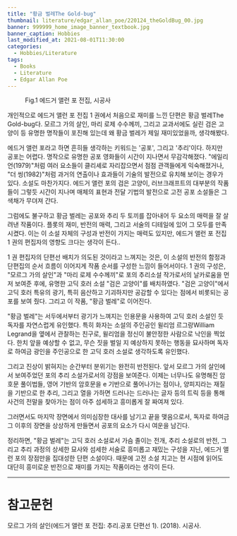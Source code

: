 ```yaml
---
title: "황금 벌레The Gold-bug"
thumbnail: literature/edgar_allan_poe/220124_theGoldBug_00.jpg
banner: 999999_home_image_banner_textbook.jpg
banner_caption: Hobbies
last_modified_at: 2021-08-01T11:30:00
categories:
  - Hobbies/Literature
tags:
  - Books
  - Literature
  - Edgar Allan Poe
---
```


<figure class="align-center" style="width: 200px">
  <a href="/assets/images/literature/edgar_allan_poe/220120_EdgarAllanPoe_00.jpg">
  <img src="{{ site.url }}{{ site.baseurl }}/assets/images/literature/edgar_allan_poe/220120_EdgarAllanPoe_00.jpg" alt="">
  </a>
  <figcaption>
  Fig.1 에드거 앨런 포 전집, 시공사
  </figcaption>
</figure>

개인적으로 에드거 앨런 포 전집 1 권에서 처음으로 재미를 느낀 단편은 황금 벌레The Gold-bug다. 모르그 가의 살인, 마리 로제 수수께끼, 그리고 교과서에도 실린 검은 고양이 등 유명한 명작들이 포진해 있는데 왜 황금 벌레가 제일 재미있었을까, 생각해봤다.

에드거 앨런 포라고 하면 흔히들 생각하는 키워드는 '공포', 그리고 '추리'이다. 하지만 공포는 어렵다. 명작으로 유명한 공포 영화들이 시간이 지나면서 무감각해졌다. "에일리언(1979)"처럼 여러 요소들이 클리셰로 자리잡으면서 점점 관객들에게 익숙해졌거나, "더 씽(1982)"처럼 과거의 연출이나 효과들이 기술의 발전으로 유치해 보이는 경우가 있다. 소설도 마찬가지다. 에드거 앨런 포의 검은 고양이, 러브크래프트의 대부분의 작품들이 그렇듯 시간이 지나며 매체의 표현과 전달 기법의 발전으로 고전 공포 소설들은 그 색채가 무뎌져 간다.

그럼에도 불구하고 황금 벌레는 공포와 추리 두 토끼를 잡아내어 두 요소의 매력을 잘 살려낸 작품이다. 플롯의 재미, 반전의 매력, 그리고 서술의 디테일에 있어 그 모두를 만족시켰다. 이는 이 소설 자체의 구성과 반전이 가지는 매력도 있지만, 에드거 앨런 포 전집 1 권의 편집자의 영향도 크다는 생각이 든다..

1 권 편집자의 단편선 배치가 의도된 것이라고 느껴지는 것은, 이 소설의 반전의 함정과 단편집의 순서 흐름이 이어지게 작품 순서를 구성한 느낌이 들어서이다. 1 권의 구성은, "모르그 가의 살인"과 "마리 로제 수수께끼"로 포의 추리소설 작가로서의 날카로움을 먼저 보여준 후에, 유명한 고딕 호러 소설 "검은 고양이"를 배치하였다. "검은 고양이"에서 고딕 호러 특유의 광기, 특히 음산하고 기괴하지만 공감할 수 있다는 점에서 비롯되는 공포를 보여 줬다. 그리고 이 작품, "황금 벌레"로 이어진다.

"황금 벌레"는 서두에서부터 광기가 느껴지는 인용문을 사용하여 고딕 호러 소설인 듯 독자를 자연스럽게 유인했다. 특히 화자는 소설의 주인공인 윌리엄 르그랑William Legrand을 옆에서 관찰하는 친구로, 윌리엄을 정신이 불안정한 사람으로 낙인을 찍었다. 한치 앞을 예상할 수 없고, 무슨 짓을 벌일 지 예상하지 못하는 행동을 묘사하며 독자로 하여금 광인을 주인공으로 한 고딕 호러 소설로 생각하도록 유인했다.

그리고 진상이 밝혀지는 순간부터 분위기는 완전히 반전된다. 앞서 모르그 가의 살인에서 보여주었던 포의 추리 소설가로서의 강점을 보여준다. 이제는 너무나도 유명해진 암호문 풀이법들, 영어 기반의 암호문을 e 기반으로 풀어나가는 점이나, 양피지라는 재질을 기반으로 한 추리, 그리고 열을 가하면 드러나는 드러나는 글자 등의 트릭 등을 통해 사건의 전말을 찾아가는 점이 아주 섬세하고 흥미롭게 잘 짜여져 있다.

그러면서도 마지막 장면에서 의미심장한 대사를 남기고 끝을 맺음으로서, 독자로 하여금 그 이후의 장면을 상상하게 만들면서 공포의 요소가 다시 여운을 남긴다.

정리하면, "황금 벌레"는 고딕 호러 소설로서 가슴 졸이는 전개, 추리 소설로의 반전, 그리고 추리 과정의 상세한 묘사와 섬세한 서술로 흥미롭고 재밌는 구성을 지닌, 에드거 앨런 포의 장점만을 집대성한 단편 소설이다. 때문에 고전 소설 치고는 현 시점에 읽어도 대단히 흥미로운 반전으로 재미를 가지는 작품이라는 생각이 든다.

---
# 참고문헌

모르그 가의 살인(에드거 앨런 포 전집: 추리.공포 단편선 1). (2018). 시공사.
